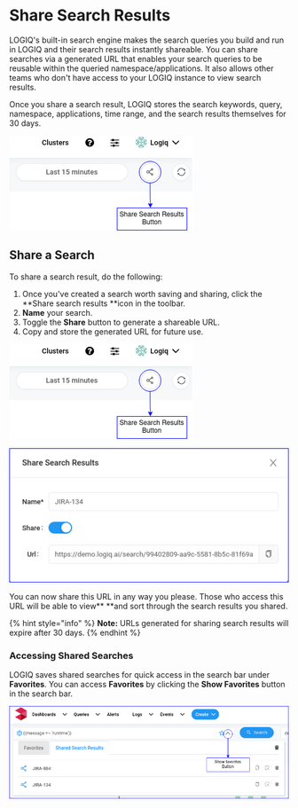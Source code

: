 # Share Search Results

LOGIQ's built-in search engine makes the search queries you build and run in LOGIQ and their search results instantly shareable. You can share searches via a generated URL that enables your search queries to be reusable within the queried namespace/applications. It also allows other teams who don't have access to your LOGIQ instance to view search results.

Once you share a search result, LOGIQ stores the search keywords, query, namespace, applications, time range, and the search results themselves for 30 days.

![](<../../.gitbook/assets/Untitled Diagram.png>)

## Share a Search

To share a search result, do the following:

1. Once you've created a search worth saving and sharing, click the **Share search results **icon in the toolbar. &#x20;
2. **Name** your search.
3. Toggle the **Share** button to generate a shareable URL.
4. Copy and store the generated URL for future use.

![The Share search results button](<../../.gitbook/assets/image (6) (2) (1).png>)

![Naming your search and generating a shareable URL](<../../.gitbook/assets/Untitled Diagram(1).png>)

You can now share this URL in any way you please. Those who access this URL will be able to view** **and sort through the search results you shared.

{% hint style="info" %}
**Note:** URLs generated for sharing search results will expire after 30 days.&#x20;
{% endhint %}

### Accessing Shared Searches

LOGIQ saves shared searches for quick access in the search bar under **Favorites**. You can access **Favorites** by clicking the **Show Favorites** button in the search bar.&#x20;

![](<../../.gitbook/assets/Share Search(3).png>)



